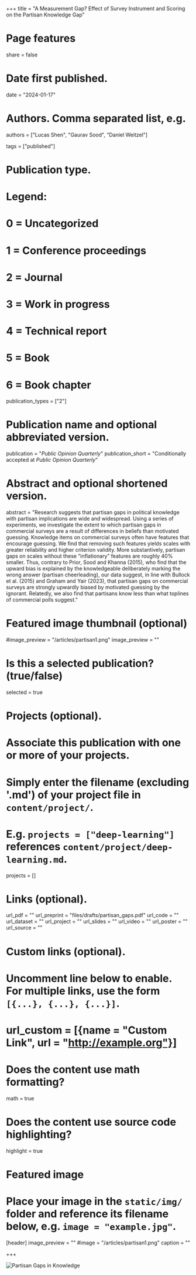 

+++
title = "A Measurement Gap? Effect of Survey Instrument and Scoring on the Partisan Knowledge Gap"

# Page features
share =  false

# Date first published.
date = "2024-01-17"

# Authors. Comma separated list, e.g.
authors = ["Lucas Shen", "Gaurav Sood", "Daniel Weitzel"]

tags = ["published"]

# Publication type.
# Legend:
# 0 = Uncategorized
# 1 = Conference proceedings
# 2 = Journal
# 3 = Work in progress
# 4 = Technical report
# 5 = Book
# 6 = Book chapter
publication_types = ["2"]

# Publication name and optional abbreviated version.
publication = "*Public Opinion Quarterly*"
publication_short = "Conditionally accepted at *Public Opinion Quarterly*"

# Abstract and optional shortened version.
abstract = "Research suggests that partisan gaps in political knowledge with partisan implications are wide and widespread. Using a series of experiments, we investigate the extent to which partisan gaps in commercial surveys are a result of differences in beliefs than motivated guessing. Knowledge items on commercial surveys often have features that encourage guessing. We find that removing such features yields scales with greater reliability and higher criterion validity. More substantively, partisan gaps on scales without these “inflationary” features are roughly 40% smaller. Thus, contrary to Prior, Sood and Khanna (2015), who find that the upward bias is explained by the knowledgeable deliberately marking the wrong answer (partisan cheerleading), our data suggest, in line with Bullock et al. (2015) and Graham and Yair (2023), that partisan gaps on commercial surveys are strongly upwardly biased by motivated guessing by the ignorant. Relatedly, we also find that partisans know less than what toplines of commercial polls suggest."

# Featured image thumbnail (optional)
#image_preview = "/articles/partisan1.png"
image_preview = ""

# Is this a selected publication? (true/false)
selected = true

# Projects (optional).
#   Associate this publication with one or more of your projects.
#   Simply enter the filename (excluding '.md') of your project file in `content/project/`.
#   E.g. `projects = ["deep-learning"]` references `content/project/deep-learning.md`.
projects = []

# Links (optional).
url_pdf = ""
url_preprint = "files/drafts/partisan_gaps.pdf"
url_code = ""
url_dataset = ""
url_project = ""
url_slides = ""
url_video = ""
url_poster = ""
url_source = ""

# Custom links (optional).
#   Uncomment line below to enable. For multiple links, use the form `[{...}, {...}, {...}]`.
# url_custom = [{name = "Custom Link", url = "http://example.org"}]

# Does the content use math formatting?
math = true

# Does the content use source code highlighting?
highlight = true

# Featured image
# Place your image in the `static/img/` folder and reference its filename below, e.g. `image = "example.jpg"`.
[header]
image_preview = ""
#image = "/articles/partisan1.png"
caption = ""



+++


![Partisan Gaps in Knowledge](../../img/articles/partisan1.png)
